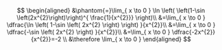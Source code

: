 $$
\begin{aligned}
&\phantom{=}\lim_{ x \to 0 } \ln \left( \left(1-\sin \left(2x^{2}\right)\right)^{ \frac{1}{x^{2}}} \right)\\
&=\lim_{ x \to 0 } \dfrac{\ln \left( 1-\sin \left( 2x^{2} \right)  \right) }{x^{2}}\\
&=\lim_{ x \to 0 }  \dfrac{-\sin \left( 2x^{2} \right) }{x^{2}}\\
&=\lim_{ x \to 0 } \dfrac{-2x^{2}}{x^{2}}=-2 \\
&\therefore \lim_{ x \to 0 } 
\end{aligned}
$$